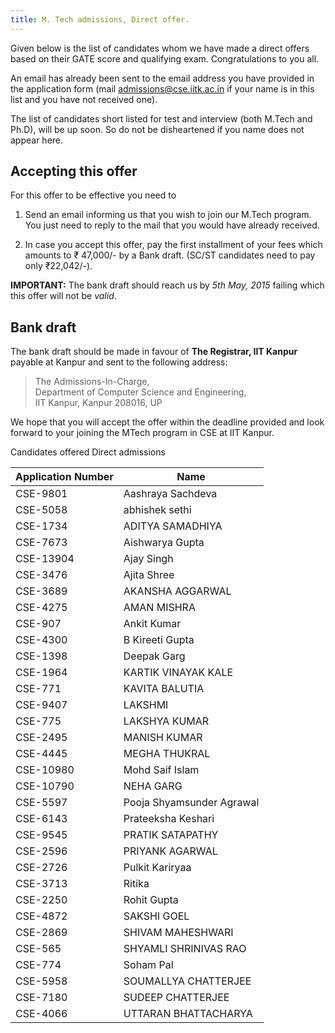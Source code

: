 ```yaml
---
title: M. Tech admissions, Direct offer.
---
```


Given below is the list of candidates whom we have made a direct
offers based on their GATE score and qualifying exam. Congratulations
to you all.


<!--more-->

An email has already been sent to the email address you have provided
in the application form (mail <admissions@cse.iitk.ac.in> if your name
is in this list and you have not received one).

The list of candidates short listed for test and interview (both
M.Tech and Ph.D), will be up soon. So do not be disheartened if you name
does not appear here.

Accepting this offer
--------------------

For this offer to be effective you need to

1. Send an email informing us that you wish to join our M.Tech
   program. You just need to reply to the mail that you would have already
   received.

2. In case you accept this offer, pay the first installment of your
   fees which amounts to ₹ 47,000/- by a Bank draft. (SC/ST candidates
   need to pay only ₹22,042/-).

**IMPORTANT:** The bank draft should reach us by *5th May, 2015*
failing which this offer will not be *valid*. 

Bank draft
----------

The bank draft should be made in favour of **The Registrar, IIT
Kanpur** payable at Kanpur and sent to the following address:

> The Admissions-In-Charge,\
> Department of Computer Science and Engineering,\
> IIT Kanpur, Kanpur 208016, UP

We hope that you will accept the offer within the deadline provided
and look forward to your joining the MTech program in CSE at IIT
Kanpur.



<div class="panel panel-default">
<div class="panel-heading">Candidates offered Direct admissions</div>

<table class='table table-striped table-hover table-bordered table-condensed'>
  <thead>
         <tr><th>Application Number</th><th>Name</th></tr>
  </thead>
  <tbody>
         <tr><td>CSE-9801</td><td>Aashraya Sachdeva</td></tr>
<tr><td>CSE-5058</td><td>abhishek sethi</td></tr>
<tr><td>CSE-1734</td><td>ADITYA SAMADHIYA</td></tr>
<tr><td>CSE-7673</td><td>Aishwarya Gupta</td></tr>
<tr><td>CSE-13904</td><td>Ajay Singh</td></tr>
<tr><td>CSE-3476</td><td>Ajita Shree</td></tr>
<tr><td>CSE-3689</td><td>AKANSHA AGGARWAL</td></tr>
<tr><td>CSE-4275</td><td>AMAN MISHRA</td></tr>
<tr><td>CSE-907</td><td>Ankit Kumar</td></tr>
<tr><td>CSE-4300</td><td>B Kireeti Gupta</td></tr>
<tr><td>CSE-1398</td><td>Deepak Garg</td></tr>
<tr><td>CSE-1964</td><td>KARTIK VINAYAK KALE</td></tr>
<tr><td>CSE-771</td><td>KAVITA BALUTIA</td></tr>
<tr><td>CSE-9407</td><td>LAKSHMI</td></tr>
<tr><td>CSE-775</td><td>LAKSHYA KUMAR</td></tr>
<tr><td>CSE-2495</td><td>MANISH KUMAR</td></tr>
<tr><td>CSE-4445</td><td>MEGHA THUKRAL</td></tr>
<tr><td>CSE-10980</td><td>Mohd Saif Islam</td></tr>
<tr><td>CSE-10790</td><td>NEHA GARG</td></tr>
<tr><td>CSE-5597</td><td>Pooja Shyamsunder Agrawal</td></tr>
<tr><td>CSE-6143</td><td>Prateeksha Keshari</td></tr>
<tr><td>CSE-9545</td><td>PRATIK SATAPATHY</td></tr>
<tr><td>CSE-2596</td><td>PRIYANK AGARWAL</td></tr>
<tr><td>CSE-2726</td><td>Pulkit Kariryaa</td></tr>
<tr><td>CSE-3713</td><td>Ritika</td></tr>
<tr><td>CSE-2250</td><td>Rohit Gupta</td></tr>
<tr><td>CSE-4872</td><td>SAKSHI GOEL</td></tr>
<tr><td>CSE-2869</td><td>SHIVAM MAHESHWARI</td></tr>
<tr><td>CSE-565</td><td>SHYAMLI SHRINIVAS RAO</td></tr>
<tr><td>CSE-774</td><td>Soham Pal</td></tr>
<tr><td>CSE-5958</td><td>SOUMALLYA CHATTERJEE</td></tr>
<tr><td>CSE-7180</td><td>SUDEEP CHATTERJEE</td></tr>
<tr><td>CSE-4066</td><td>UTTARAN BHATTACHARYA</td></tr>

  </tbody>
  </table>

</div>
